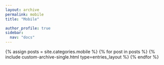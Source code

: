 ```yaml
---
layout: archive
permalink: mobile
title: "Mobile"

author_profile: true
sidebar:
  nav: "docs"
---
```


{% assign posts = site.categories.mobile %}
{% for post in posts %}
  {% include custom-archive-single.html type=entries_layout %}
{% endfor %}